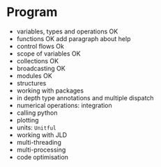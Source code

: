 # Program

- variables, types and operations OK
- functions OK add paragraph about help
- control flows Ok
- scope of variables OK
- collections OK
- broadcasting OK
- modules OK
- structures
- working with packages
- in depth type annotations and multiple dispatch
- numerical operations: integration
- calling python
- plotting
- units: `Unitful`
- working with JLD
- multi-threading
- multi-processing
- code optimisation

